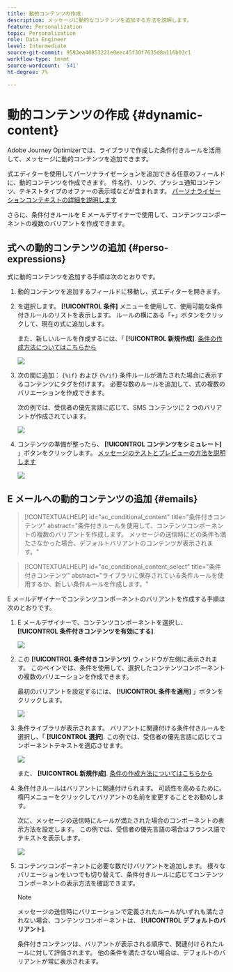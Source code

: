 ```yaml
---
title: 動的コンテンツの作成
description: メッセージに動的なコンテンツを追加する方法を説明します。
feature: Personalization
topic: Personalization
role: Data Engineer
level: Intermediate
source-git-commit: 9593ea40853221e0eec45f30f7635d8a116b03c1
workflow-type: tm+mt
source-wordcount: '541'
ht-degree: 7%

---
```



# 動的コンテンツの作成 {#dynamic-content}

Adobe Journey Optimizerでは、ライブラリで作成した条件付きルールを活用して、メッセージに動的コンテンツを追加できます。

式エディターを使用してパーソナライゼーションを追加できる任意のフィールドに、動的コンテンツを作成できます。 件名行、リンク、プッシュ通知コンテンツ、テキストタイプのオファーの表示域などが含まれます。 [パーソナライゼーションコンテキストの詳細を説明します](personalization-contexts.md)

さらに、条件付きルールを E メールデザイナーで使用して、コンテンツコンポーネントの複数のバリアントを作成できます。

## 式への動的コンテンツの追加 {#perso-expressions}

式に動的コンテンツを追加する手順は次のとおりです。

1. 動的コンテンツを追加するフィールドに移動し、式エディターを開きます。

1. を選択します。 **[!UICONTROL 条件]** メニューを使用して、使用可能な条件付きルールのリストを表示します。 ルールの横にある「+」ボタンをクリックして、現在の式に追加します。

   また、新しいルールを作成するには、「 **[!UICONTROL 新規作成]**. [条件の作成方法についてはこちらから](create-conditions.md)

   ![](assets/conditions-expression.png)

1. 次の間に追加： `{%if}` および `{%/if}` 条件ルールが満たされた場合に表示するコンテンツにタグを付けます。 必要な数のルールを追加して、式の複数のバリエーションを作成できます。

   次の例では、受信者の優先言語に応じて、SMS コンテンツに 2 つのバリアントが作成されています。

   ![](assets/conditions-language-sample.png)

1. コンテンツの準備が整ったら、 **[!UICONTROL コンテンツをシミュレート]** 」ボタンをクリックします。 [メッセージのテストとプレビューの方法を説明します](../design/preview.md)

   ![](assets/conditions-preview.png)

## E メールへの動的コンテンツの追加 {#emails}

>[!CONTEXTUALHELP]
>id="ac_conditional_content"
>title="条件付きコンテンツ"
>abstract="条件付きルールを使用して、コンテンツコンポーネントの複数のバリアントを作成します。 メッセージの送信時にどの条件も満たさなかった場合、デフォルトバリアントのコンテンツが表示されます。"

>[!CONTEXTUALHELP]
>id="ac_conditional_content_select"
>title="条件付きコンテンツ"
>abstract="ライブラリに保存されている条件ルールを使用するか、新しい条件ルールを作成します。"

E メールデザイナーでコンテンツコンポーネントのバリアントを作成する手順は次のとおりです。

1. E メールデザイナーで、コンテンツコンポーネントを選択し、 **[!UICONTROL 条件付きコンテンツを有効にする]**.

   ![](assets/conditions-enable-conditional.png)

1. この **[!UICONTROL 条件付きコンテンツ]** ウィンドウが左側に表示されます。 このペインでは、条件を使用して、選択したコンテンツコンポーネントの複数のバリエーションを作成できます。

   最初のバリアントを設定するには、 **[!UICONTROL 条件を適用]** 」ボタンをクリックします。

   ![](assets/conditions-apply.png)

1. 条件ライブラリが表示されます。 バリアントに関連付ける条件付きルールを選択し、「 **[!UICONTROL 選択]**. この例では、受信者の優先言語に応じてコンポーネントテキストを適応させます。

   ![](assets/conditions-select.png)

   また、 **[!UICONTROL 新規作成]**. [条件の作成方法についてはこちらから](create-conditions.md)

1. 条件付きルールはバリアントに関連付けられます。 可読性を高めるために、楕円メニューをクリックしてバリアントの名前を変更することをお勧めします。

   次に、メッセージの送信時にルールが満たされた場合のコンポーネントの表示方法を設定します。 この例では、受信者の優先言語の場合はフランス語でテキストを表示します。

   ![](assets/conditions-design.png)

1. コンテンツコンポーネントに必要な数だけバリアントを追加します。 様々なバリエーションをいつでも切り替えて、条件付きルールに応じてコンテンツコンポーネントの表示方法を確認できます。

   >[!NOTE]
   >メッセージの送信時にバリエーションで定義されたルールがいずれも満たされない場合、コンテンツコンポーネントは、 **[!UICONTROL デフォルトのバリアント]**.
   >
   >条件付きコンテンツは、バリアントが表示される順序で、関連付けられたルールに対して評価されます。 他の条件を満たさない場合は、デフォルトのバリアントが常に表示されます。
